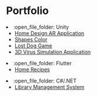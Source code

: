 # Portfolio
<li>:open_file_folder: Unity
<ul>
	<li>
		<a href=""> 
		Home Design AR Application 
		</a>
	</li>
	<li>
		<a href=""> 
		Shapes Color 
		</a>
	</li>
	<li>
		<a href=""> 
		Lost Dog Game 
		</a>
	</li>
	<li>
		<a href=""> 
		3D Virus Simulation Application 
		</a>
	</li>
</ul>
</li>
<li>:open_file_folder: Flutter
<ul>
	<li>
		<a href="https://github.com/Alexandru-F1/UBB-MA-2021"> 
		Home Recipes
		</a>
	</li>
</ul>
</li>
<li>:open_file_folder: C#/.NET
<ul>
	<li>
		<a href="https://github.com/Alexandru-F1/UBB-ISS-2021"> 
		Library Management System
		</a>
	</li>
</ul>
</li>
